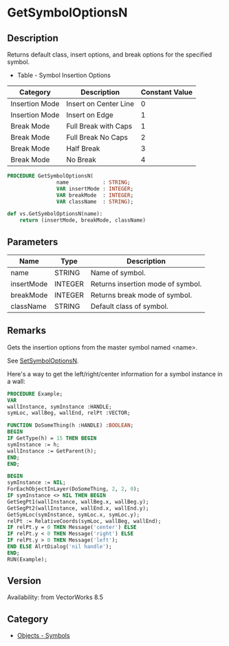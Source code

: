 # GetSymbolOptionsN

## Description
Returns default class, insert  options, and break options for the specified symbol. 


* Table - Symbol Insertion Options

| Category | Description | Constant Value |
|----------|-------------|----------------|
| Insertion Mode | Insert on Center Line | 0 |
| Insertion Mode | Insert on Edge | 1 |
| Break Mode | Full Break with Caps | 1 |
| Break Mode | Full Break No Caps | 2 |
| Break Mode | Half Break | 3 |
| Break Mode | No Break | 4 |

```pascal
PROCEDURE GetSymbolOptionsN(
				name           : STRING;
				VAR insertMode : INTEGER;
				VAR breakMode  : INTEGER;
				VAR className  : STRING);
```

```python
def vs.GetSymbolOptionsN(name):
    return (insertMode, breakMode, className)
```

## Parameters
|Name|Type|Description|
|---|---|---|
|name|STRING|Name of symbol.|
|insertMode|INTEGER|Returns insertion mode of symbol.|
|breakMode|INTEGER|Returns break mode of symbol.|
|className|STRING|Default class of symbol.|

## Remarks
Gets the insertion options from the master symbol named &lt;name&gt;.

See [SetSymbolOptionsN](SetSymbolOptionsN.md).

Here's a way to get the left/right/center information for a symbol instance in a wall:
```pascal
PROCEDURE Example;
VAR
wallInstance, symInstance :HANDLE;
symLoc, wallBeg, wallEnd, relPt :VECTOR;

FUNCTION DoSomeThing(h :HANDLE) :BOOLEAN;
BEGIN
IF GetType(h) = 15 THEN BEGIN
symInstance := h;
wallInstance := GetParent(h);
END;
END;

BEGIN
symInstance := NIL;
ForEachObjectInLayer(DoSomeThing, 2, 2, 0);
IF symInstance <> NIL THEN BEGIN
GetSegPt1(wallInstance, wallBeg.x, wallBeg.y);
GetSegPt2(wallInstance, wallEnd.x, wallEnd.y);
GetSymLoc(symInstance, symLoc.x, symLoc.y);
relPt := RelativeCoords(symLoc, wallBeg, wallEnd);
IF relPt.y = 0 THEN Message('center') ELSE
IF relPt.y < 0 THEN Message('right') ELSE
IF relPt.y > 0 THEN Message('left');
END ELSE AlrtDialog('nil handle');
END;
RUN(Example);
```

## Version
Availability: from VectorWorks 8.5

## Category
* [Objects - Symbols](../Categories/Objects%20-%20Symbols.md)
